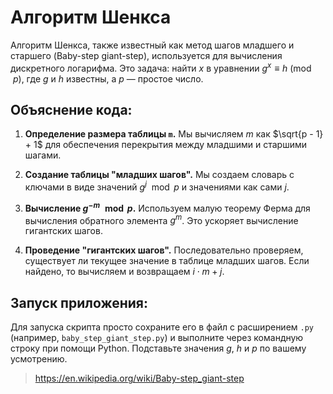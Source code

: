 # Алгоритм Шенкса

Алгоритм Шенкса, также известный как метод шагов младшего и старшего (Baby-step giant-step), используется для вычисления дискретного логарифма. Это задача: найти $x$ в уравнении $g^x \equiv h \pmod{p}$, где $g$ и $h$ известны, а $p$ — простое число.

## Объяснение кода:

1. **Определение размера таблицы `m`.**
   Мы вычисляем $m$ как $\sqrt{p - 1} + 1$ для обеспечения перекрытия между младшими и старшими шагами.

2. **Создание таблицы "младших шагов".**
   Мы создаем словарь с ключами в виде значений $g^j \mod p$ и значениями как сами $j$.

3. **Вычисление $g^{-m} \mod p$.**
   Используем малую теорему Ферма для вычисления обратного элемента $g^m$. Это ускоряет вычисление гигантских шагов.

4. **Проведение "гигантских шагов".**
   Последовательно проверяем, существует ли текущее значение в таблице младших шагов. Если найдено, то вычисляем и возвращаем $i \cdot m + j$.

## Запуск приложения:
Для запуска скрипта просто сохраните его в файл с расширением `.py` (например, `baby_step_giant_step.py`) и выполните через командную строку при помощи Python. Подставьте значения $g$, $h$ и $p$ по вашему усмотрению.

> https://en.wikipedia.org/wiki/Baby-step_giant-step

